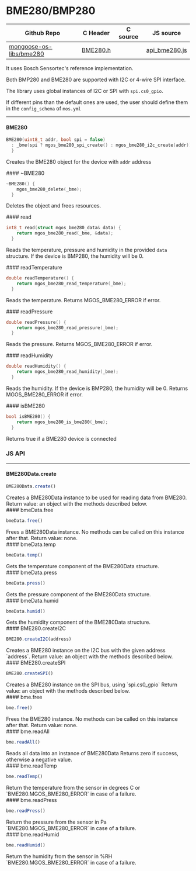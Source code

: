# BME280/BMP280
| Github Repo | C Header | C source  | JS source |
| ----------- | -------- | --------  | ----------------- |
| [mongoose-os-libs/bme280](https://github.com/mongoose-os-libs/bme280) | [BME280.h](https://github.com/mongoose-os-libs/bme280/tree/master/include/BME280.h) | &nbsp;  | [api_bme280.js](https://github.com/mongoose-os-libs/bme280/tree/master/mjs_fs/api_bme280.js)         |



It uses Bosch Sensortec's reference implementation.

Both BMP280 and BME280 are supported with I2C or 4-wire SPI interface.

The library uses global instances of I2C or SPI with `spi.cs0_gpio`. 

If different pins than the default ones are used, the user should define them in the `config_schema` of `mos.yml`




 ----- 
#### BME280

```c
BME280(uint8_t addr, bool spi = false)
  : _bme(spi ? mgos_bme280_spi_create() : mgos_bme280_i2c_create(addr)) {
  }
```
<div class="apidescr">

Creates the BME280 object for the device with `addr` address
   
</div>
#### ~BME280

```c
~BME280() {
    mgos_bme280_delete(_bme);
  }
```
<div class="apidescr">

Deletes the object and frees resources.
   
</div>
#### read

```c
int8_t read(struct mgos_bme280_data& data) {
    return mgos_bme280_read(_bme, &data);
  }
```
<div class="apidescr">

Reads the temperature, pressure and humidity in the provided `data` structure.
If the device is BMP280, the humidity will be 0.
   
</div>
#### readTemperature

```c
double readTemperature() {
    return mgos_bme280_read_temperature(_bme);
  }
```
<div class="apidescr">

Reads the temperature.
Returns MGOS_BME280_ERROR if error.
   
</div>
#### readPressure

```c
double readPressure() {
    return mgos_bme280_read_pressure(_bme);
  }
```
<div class="apidescr">

Reads the pressure.
Returns MGOS_BME280_ERROR if error.
   
</div>
#### readHumidity

```c
double readHumidity() {
    return mgos_bme280_read_humidity(_bme);
  }
```
<div class="apidescr">

Reads the humidity.
If the device is BMP280, the humidity will be 0.
Returns MGOS_BME280_ERROR if error.
   
</div>
#### isBME280

```c
bool isBME280() {
    return mgos_bme280_is_bme280(_bme);
  }
```
<div class="apidescr">

Returns true if a BME280 device is connected
   
</div>

### JS API

 --- 
#### BME280Data.create

```javascript
BME280Data.create()
```
<div class="apidescr">
Creates a BME280Data instance to be used for reading data from BME280.
Return value: an object with the methods described below.
</div>
#### bmeData.free

```javascript
bmeData.free()
```
<div class="apidescr">
Frees a BME280Data instance.
No methods can be called on this instance after that.
Return value: none.
</div>
#### bmeData.temp

```javascript
bmeData.temp()
```
<div class="apidescr">
Gets the temperature component of the BME280Data structure.
</div>
#### bmeData.press

```javascript
bmeData.press()
```
<div class="apidescr">
Gets the pressure component of the BME280Data structure.
</div>
#### bmeData.humid

```javascript
bmeData.humid()
```
<div class="apidescr">
Gets the humidity component of the BME280Data structure.
</div>
#### BME280.createI2C

```javascript
BME280.createI2C(address)
```
<div class="apidescr">
Creates a BME280 instance on the I2C bus with the given address `address`.
Return value: an object with the methods described below.
</div>
#### BME280.createSPI

```javascript
BME280.createSPI()
```
<div class="apidescr">
Creates a BME280 instance on the SPI bus, using `spi.cs0_gpio`
Return value: an object with the methods described below.
</div>
#### bme.free

```javascript
bme.free()
```
<div class="apidescr">
Frees the  BME280 instance.
No methods can be called on this instance after that.
Return value: none.
</div>
#### bme.readAll

```javascript
bme.readAll()
```
<div class="apidescr">
Reads all data into an instance of BME280Data
Returns zero if success, otherwise a negative value.
</div>
#### bme.readTemp

```javascript
bme.readTemp()
```
<div class="apidescr">
Return the temperature from the sensor in degrees C or
`BME280.MGOS_BME280_ERROR` in case of a failure.
</div>
#### bme.readPress

```javascript
bme.readPress()
```
<div class="apidescr">
Return the pressure from the sensor in Pa
`BME280.MGOS_BME280_ERROR` in case of a failure.
</div>
#### bme.readHumid

```javascript
bme.readHumid()
```
<div class="apidescr">
Return the humidity from the sensor in %RH
`BME280.MGOS_BME280_ERROR` in case of a failure.
</div>
